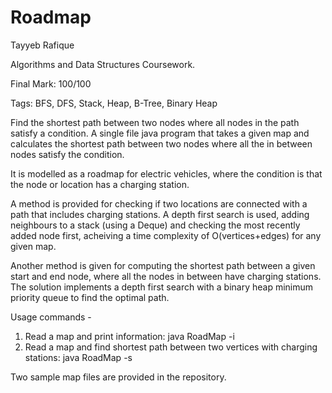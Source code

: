 # Roadmap

Tayyeb Rafique 

Algorithms and Data Structures Coursework.

Final Mark: 100/100

Tags: BFS, DFS, Stack, Heap, B-Tree, Binary Heap

Find the shortest path between two nodes where all nodes in the path satisfy a condition.
A single file java program that takes a given map and calculates the shortest path between two nodes where all the in between nodes satisfy the condition.

It is modelled as a roadmap for electric vehicles, where the condition is that the node or location has a charging station.

A method is provided for checking if two locations are connected with a path that includes charging stations.
A depth first search is used, adding neighbours to a stack (using a Deque) and checking the most recently added node first,
acheiving a time complexity of O(vertices+edges) for any given map.

Another method is given for computing the shortest path between a given start and end node, where
all the nodes in between have charging stations.
The solution implements a depth first search with a binary heap minimum priority queue to find the optimal path.


Usage commands -   
1. Read a map and print information: java RoadMap -i <MapFile>
2. Read a map and find shortest path between two vertices with charging stations: java RoadMap -s <MapFile> <StartVertexIndex> <EndVertexIndex>

Two sample map files are provided in the repository. 

